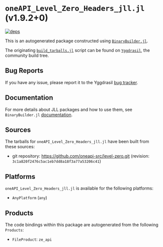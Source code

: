 # `oneAPI_Level_Zero_Headers_jll.jl` (v1.9.2+0)

[![deps](https://juliahub.com/docs/oneAPI_Level_Zero_Headers_jll/deps.svg)](https://juliahub.com/ui/Packages/oneAPI_Level_Zero_Headers_jll/aWvND?page=2)

This is an autogenerated package constructed using [`BinaryBuilder.jl`](https://github.com/JuliaPackaging/BinaryBuilder.jl).

The originating [`build_tarballs.jl`](https://github.com/JuliaPackaging/Yggdrasil/blob/21ebd9d573bdf3a609c04576a357ffbb56112862/O/oneAPI_Level_Zero/oneAPI_Level_Zero_Headers/build_tarballs.jl) script can be found on [`Yggdrasil`](https://github.com/JuliaPackaging/Yggdrasil/), the community build tree.

## Bug Reports

If you have any issue, please report it to the Yggdrasil [bug tracker](https://github.com/JuliaPackaging/Yggdrasil/issues).

## Documentation

For more details about JLL packages and how to use them, see `BinaryBuilder.jl` [documentation](https://docs.binarybuilder.org/stable/jll/).

## Sources

The tarballs for `oneAPI_Level_Zero_Headers_jll.jl` have been built from these sources:

* git repository: https://github.com/oneapi-src/level-zero.git (revision: `3c1a820f2476c5ac1eb7dd8a18f3a77a53206c41`)

## Platforms

`oneAPI_Level_Zero_Headers_jll.jl` is available for the following platforms:

* `AnyPlatform` (`any`)

## Products

The code bindings within this package are autogenerated from the following `Products`:

* `FileProduct`: `ze_api`
